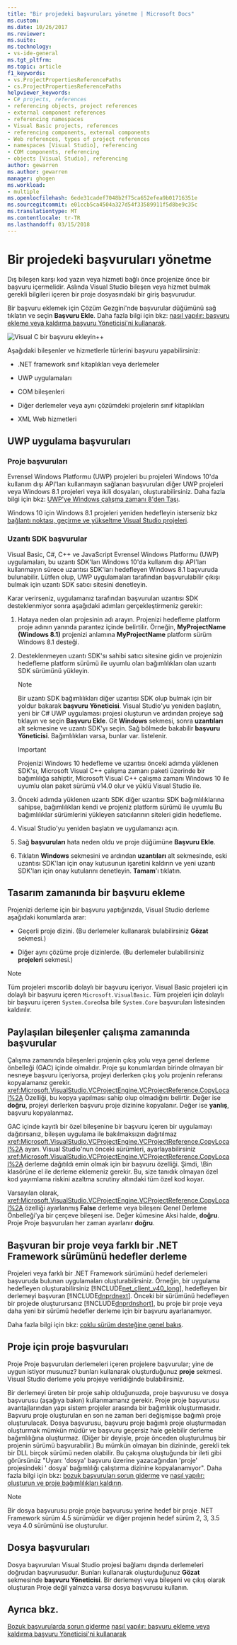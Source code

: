 ```yaml
---
title: "Bir projedeki başvuruları yönetme | Microsoft Docs"
ms.custom: 
ms.date: 10/26/2017
ms.reviewer: 
ms.suite: 
ms.technology:
- vs-ide-general
ms.tgt_pltfrm: 
ms.topic: article
f1_keywords:
- vs.ProjectPropertiesReferencePaths
- cs.ProjectPropertiesReferencePaths
helpviewer_keywords:
- C# projects, references
- referencing objects, project references
- external component references
- referencing namespaces
- Visual Basic projects, references
- referencing components, external components
- Web references, types of project references
- namespaces [Visual Studio], referencing
- COM components, referencing
- objects [Visual Studio], referencing
author: gewarren
ms.author: gewarren
manager: ghogen
ms.workload:
- multiple
ms.openlocfilehash: 6ede31cadef7048b2f75ca652efea9b01716351e
ms.sourcegitcommit: e01ccb5ca4504a327d54f33589911f5d8be9c35c
ms.translationtype: MT
ms.contentlocale: tr-TR
ms.lasthandoff: 03/15/2018
---
```

# <a name="managing-references-in-a-project"></a>Bir projedeki başvuruları yönetme

Dış bileşen karşı kod yazın veya hizmeti bağlı önce projenize önce bir başvuru içermelidir. Aslında Visual Studio bileşen veya hizmet bulmak gerekli bilgileri içeren bir proje dosyasındaki bir giriş başvurudur.

Bir başvuru eklemek için Çözüm Gezgini'nde başvurular düğümünü sağ tıklatın ve seçin **Başvuru Ekle**. Daha fazla bilgi için bkz: [nasıl yapılır: başvuru ekleme veya kaldırma başvuru Yöneticisi'ni kullanarak](../ide/how-to-add-or-remove-references-by-using-the-reference-manager.md).

![Visual C bir başvuru ekleyin&#43;&#43;](../ide/media/vs2015_cpp_add_reference.png "vs2015_cpp_add_reference")

Aşağıdaki bileşenler ve hizmetlerle türlerini başvuru yapabilirsiniz:

- .NET framework sınıf kitaplıkları veya derlemeler

- UWP uygulamaları

- COM bileşenleri

- Diğer derlemeler veya aynı çözümdeki projelerin sınıf kitaplıkları

- XML Web hizmetleri

## <a name="uwp-app-references"></a>UWP uygulama başvuruları

### <a name="project-references"></a>Proje başvuruları

Evrensel Windows Platformu (UWP) projeleri bu projeleri Windows 10'da kullanım dışı API'ları kullanmayın sağlanan başvuruları diğer UWP projeleri veya Windows 8.1 projeleri veya ikili dosyaları, oluşturabilirsiniz. Daha fazla bilgi için bkz: [UWP'ye Windows çalışma zamanı 8'den Taşı](/windows/uwp/porting/w8x-to-uwp-root).

Windows 10 için Windows 8.1 projeleri yeniden hedefleyin isterseniz bkz [bağlantı noktası, geçirme ve yükseltme Visual Studio projeleri](../porting/port-migrate-and-upgrade-visual-studio-projects.md).

### <a name="extension-sdk-references"></a>Uzantı SDK başvurular

Visual Basic, C#, C++ ve JavaScript Evrensel Windows Platformu (UWP) uygulamaları, bu uzantı SDK'ları Windows 10'da kullanım dışı API'ları kullanmayın sürece uzantısı SDK'ları hedefleyen Windows 8.1 başvuruda bulunabilir. Lütfen olup, UWP uygulamaları tarafından başvurulabilir çıkışı bulmak için uzantı SDK satıcı sitesini denetleyin.

Karar verirseniz, uygulamanız tarafından başvurulan uzantısı SDK desteklenmiyor sonra aşağıdaki adımları gerçekleştirmeniz gerekir:

1. Hataya neden olan projesinin adı arayın. Projenizi hedefleme platform proje adının yanında parantez içinde belirtilir. Örneğin, **MyProjectName (Windows 8.1)** projenizi anlamına **MyProjectName** platform sürüm Windows 8.1 desteği.

1. Desteklenmeyen uzantı SDK'sı sahibi satıcı sitesine gidin ve projenizin hedefleme platform sürümü ile uyumlu olan bağımlılıkları olan uzantı SDK sürümünü yükleyin.

    > [!NOTE]
    > Bir uzantı SDK bağımlılıkları diğer uzantısı SDK olup bulmak için bir yoldur bakarak **başvuru Yöneticisi**. Visual Studio'yu yeniden başlatın, yeni bir C# UWP uygulaması projesi oluşturun ve ardından projeye sağ tıklayın ve seçin **Başvuru Ekle**. Git **Windows** sekmesi, sonra **uzantıları** alt sekmesine ve uzantı SDK'yı seçin. Sağ bölmede bakabilir **başvuru Yöneticisi**. Bağımlılıkları varsa, bunlar var. listelenir.

    > [!IMPORTANT]
    > Projenizi Windows 10 hedefleme ve uzantısı önceki adımda yüklenen SDK'sı, Microsoft Visual C++ çalışma zamanı paketi üzerinde bir bağımlılığa sahiptir, Microsoft Visual C++ çalışma zamanı Windows 10 ile uyumlu olan paket sürümü v14.0 olur ve yüklü Visual Studio ile.

1. Önceki adımda yüklenen uzantı SDK diğer uzantısı SDK bağımlılıklarına sahipse, bağımlılıkları kendi ve projeniz platform sürümü ile uyumlu Bu bağımlılıklar sürümlerini yükleyen satıcılarının siteleri gidin hedefleme.

1. Visual Studio'yu yeniden başlatın ve uygulamanızı açın.

1. Sağ **başvuruları** hata neden oldu ve proje düğümüne **Başvuru Ekle**.

1. Tıklatın **Windows** sekmesini ve ardından **uzantıları** alt sekmesinde, eski uzantısı SDK'ları için onay kutusunun işaretini kaldırın ve yeni uzantı SDK'ları için onay kutularını denetleyin. **Tamam**'ı tıklatın.

## <a name="adding-a-reference-at-design-time"></a>Tasarım zamanında bir başvuru ekleme

Projenizi derleme için bir başvuru yaptığınızda, Visual Studio derleme aşağıdaki konumlarda arar:

- Geçerli proje dizini. (Bu derlemeler kullanarak bulabilirsiniz **Gözat** sekmesi.)

- Diğer aynı çözüme proje dizinlerde. (Bu derlemeler bulabilirsiniz **projeleri** sekmesi.)

> [!NOTE]
> Tüm projeleri mscorlib dolaylı bir başvuru içeriyor. Visual Basic projeleri için dolaylı bir başvuru içeren `Microsoft.VisualBasic`. Tüm projeleri için dolaylı bir başvuru içeren `System.Core`olsa bile `System.Core` başvuruları listesinden kaldırılır.

## <a name="references-to-shared-components-at-run-time"></a>Paylaşılan bileşenler çalışma zamanında başvurular

Çalışma zamanında bileşenleri projenin çıkış yolu veya genel derleme önbelleği (GAC) içinde olmalıdır. Proje şu konumlardan birinde olmayan bir nesneye başvuru içeriyorsa, projeyi derlerken çıkış yolu projenin referansı kopyalamanız gerekir. <xref:Microsoft.VisualStudio.VCProjectEngine.VCProjectReference.CopyLocal%2A> Özelliği, bu kopya yapılması sahip olup olmadığını belirtir. Değer ise **doğru**, projeyi derlerken başvuru proje dizinine kopyalanır. Değer ise **yanlış**, başvuru kopyalanmaz.

GAC içinde kayıtlı bir özel bileşenine bir başvuru içeren bir uygulamayı dağıtırsanız, bileşen uygulama ile bakılmaksızın dağıtılmaz <xref:Microsoft.VisualStudio.VCProjectEngine.VCProjectReference.CopyLocal%2A> ayarı. Visual Studio'nun önceki sürümleri, ayarlayabilirsiniz <xref:Microsoft.VisualStudio.VCProjectEngine.VCProjectReference.CopyLocal%2A> derleme dağıtıldı emin olmak için bir başvuru özelliği. Şimdi, \Bin klasörüne el ile derleme eklemeniz gerekir. Bu, size tanıdık olmayan özel kod yayımlama riskini azaltma scrutiny altındaki tüm özel kod koyar.

Varsayılan olarak, <xref:Microsoft.VisualStudio.VCProjectEngine.VCProjectReference.CopyLocal%2A> özelliği ayarlanmış **False** derleme veya bileşeni Genel Derleme Önbelleği'ya bir çerçeve bileşeni ise. Değer kümesine Aksi halde, **doğru**. Proje Proje başvuruları her zaman ayarlanır **doğru**.

## <a name="referencing-a-project-or-assembly-that-targets-a-different-version-of-the-net-framework"></a>Başvuran bir proje veya farklı bir .NET Framework sürümünü hedefler derleme

Projeleri veya farklı bir .NET Framework sürümünü hedef derlemeleri başvuruda bulunan uygulamaları oluşturabilirsiniz. Örneğin, bir uygulama hedefleyen oluşturabilirsiniz [!INCLUDE[net_client_v40_long](../deployment/includes/net_client_v40_long_md.md)], hedefleyen bir derlemeyi başvuran [!INCLUDE[dnprdnext](../ide/includes/dnprdnext_md.md)]. Önceki bir sürümünü hedefleyen bir projede oluşturursanız [!INCLUDE[dnprdnshort](../code-quality/includes/dnprdnshort_md.md)], bu proje bir proje veya daha yeni bir sürümü hedefler derleme için bir başvuru ayarlanamıyor.

Daha fazla bilgi için bkz: [çoklu sürüm desteğine genel bakış](../ide/visual-studio-multi-targeting-overview.md).

## <a name="project-to-project-references"></a>Proje için proje başvuruları

Proje Proje başvuruları derlemeleri içeren projelere başvurular; yine de uygun istiyor musunuz? bunları kullanarak oluşturduğunuz **proje** sekmesi. Visual Studio derleme yolu projeye verildiğinde bulabilirsiniz.

Bir derlemeyi üreten bir proje sahip olduğunuzda, proje başvurusu ve dosya başvurusu (aşağıya bakın) kullanmamanız gerekir. Proje proje başvurusu avantajlarından yapı sistem projeler arasında bir bağımlılık oluşturmasıdır. Başvuru proje oluşturulan en son ne zaman beri değişmişse bağımlı proje oluşturulacak. Dosya başvurusu, başvuru proje bağımlı proje oluşturmadan oluşturmak mümkün müdür ve başvuru geçersiz hale gelebilir derleme bağımlılığına oluşturmaz. (Diğer bir deyişle, proje önceden oluşturulmuş bir projenin sürümü başvurabilir.) Bu mümkün olmayan bin dizininde, gerekli tek bir DLL birçok sürümü neden olabilir. Bu çakışma oluştuğunda bir ileti gibi görürsünüz "Uyarı: 'dosya' başvuru üzerine yazacağından 'proje' projesindeki ' dosya' bağımlılığı çalıştırma dizinine kopyalanamıyor". Daha fazla bilgi için bkz: [bozuk başvuruları sorun giderme](../ide/troubleshooting-broken-references.md) ve [nasıl yapılır: oluşturun ve proje bağımlılıkları kaldırın](../ide/how-to-create-and-remove-project-dependencies.md).

> [!NOTE]
> Bir dosya başvurusu proje proje başvurusu yerine hedef bir proje .NET Framework sürüm 4.5 sürümüdür ve diğer projenin hedef sürüm 2, 3, 3.5 veya 4.0 sürümünü ise oluşturulur.

## <a name="file-references"></a>Dosya başvuruları

Dosya başvuruları Visual Studio projesi bağlamı dışında derlemeleri doğrudan başvurusudur. Bunları kullanarak oluşturduğunuz **Gözat** sekmesinde **başvuru Yöneticisi**. Bir derlemeyi veya bileşeni ve çıkış olarak oluşturan Proje değil yalnızca varsa dosya başvurusu kullanın.

## <a name="see-also"></a>Ayrıca bkz.

[Bozuk başvurularda sorun giderme](../ide/troubleshooting-broken-references.md)
[nasıl yapılır: başvuru ekleme veya kaldırma başvuru Yöneticisi'ni kullanarak](../ide/how-to-add-or-remove-references-by-using-the-reference-manager.md)
